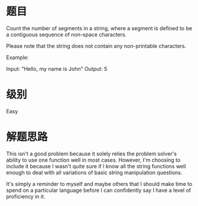 # 题目
Count the number of segments in a string, where a segment is defined to be a contiguous sequence of non-space characters.

Please note that the string does not contain any non-printable characters.

Example:

Input: "Hello, my name is John"
Output: 5

# 级别 
Easy

# 解题思路
This isn't a good problem because it solely relies the problem solver's ability to use one function well in most cases. However, I'm choosing to include it because I wasn't quite sure if I know all the string functions well enough to deal with all variations of basic string manipulation questions.

It's simply a reminder to myself and maybe others that I should make time to spend on a particular language before I can confidently say I have a level of proficiency in it.